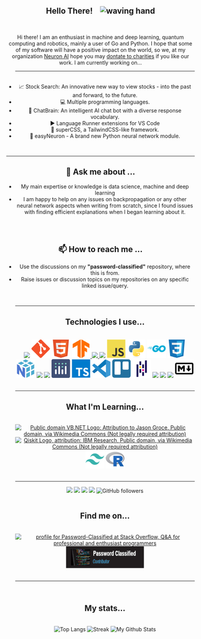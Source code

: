 <section align="center">
    <h1>Hello There! &nbsp&nbsp&nbsp<img src="https://media.giphy.com/media/hvRJCLFzcasrR4ia7z/giphy.gif" alt="waving hand" width="35"></h1>
    <br>
    <p>Hi there! I am an enthusiast in machine and deep learning, quantum computing and robotics, mainly a user of Go and Python. I hope that some of my software will have a positive impact on the world, so we, at my organization <a href="https://neuron-ai.github.io/">Neuron AI</a> hope you may <a href="https://neuron-ai.github.io/support/">dontate to charities</a> if you like our work. I am currently working on...
        <ul>
        <hr>
        <br>
            <li>📈 Stock Search: An innovative new way to view stocks - into the past and forward, to the future.</li>
            <li>💻 Multiple programming languages.</li>
            <li>🤖 ChatBrain: An intelligent AI chat bot with a diverse response vocabulary.</li>
            <li>▶️ Language Runner extensions for VS Code</li>
            <li>🎨 superCSS, a TailwindCSS-like framework.</li>
            <li>🧠 easyNeuron - A brand new Python neural network module.</li>
        </ul>
        <br>
    <hr>

## 💬 Ask me about ...

- My main expertise or knowledge is data science, machine and deep learning
- I am happy to help on any issues on backpropagation or any other neural network aspects when writing from scratch, since I found issues with finding efficient explanations when I began learning about it.

<br>
<br>

## 📫 How to reach me ...

- Use the discussions on my **"password-classified"** repository, where this is from.
- Raise issues or discussion topics on my repositories on any specific linked issue/query.
    </p>
    <br>
    <hr>
    <h2>Technologies I use...</h2>
    <br>
    <div>
    <a href="https://streamlit.io/"><img src="https://streamlit.io/images/brand/streamlit-mark-color.svg" width="50" /></a>
    <a href="https://git-scm.com/"><img src="https://raw.githubusercontent.com/devicons/devicon/master/icons/git/git-original.svg" width="50" /></a>
    <a href="https://www.w3schools.com/html/default.asp"><img src="https://raw.githubusercontent.com/devicons/devicon/master/icons/html5/html5-original.svg" width="50" /></a>
    <a href="https://www.tensorflow.org/"><img src="https://raw.githubusercontent.com/devicons/devicon/master/icons/tensorflow/tensorflow-original.svg" width="50" />
    <a href="https://www.scikit-learn.org/"><img src="https://raw.githubusercontent.com/scikit-learn/scikit-learn/main/doc/logos/scikit-learn-logo.png" width="70" />
    <a href="https://docs.manim.community/en/stable/"><img src="https://docs.manim.community/en/stable/_static/manim-logo-sidebar.svg" width="110" /></a>
    <a href="https://www.javascript.com/"><img src="https://raw.githubusercontent.com/devicons/devicon/master/icons/javascript/javascript-original.svg" width="50" /></a>
    <a href="https://python.org"><img src="https://raw.githubusercontent.com/devicons/devicon/master/icons/python/python-original.svg" width="50" /></a>
    <a href="https://golang.org/"><img src="https://raw.githubusercontent.com/devicons/devicon/master/icons/go/go-original-wordmark.svg" width="50" /></a>
    <a href="https://www.w3schools.com/css/default.asp"><img src="https://raw.githubusercontent.com/devicons/devicon/master/icons/css3/css3-original.svg" width="50" /></a>
    <a href="https://numpy.org/"><img src="https://raw.githubusercontent.com/devicons/devicon/master/icons/numpy/numpy-original.svg" width="50" /></a>
    <a href="https://numba.pydata.org"><img src="https://raw.githubusercontent.com/numba/numba/master/docs/_static/numba-blue-icon-rgb.svg" width="50" /></a>
    <a href="https://seaborn.pydata.org/"><img src="https://raw.githubusercontent.com/mwaskom/seaborn/master/doc/_static/logo-mark-darkbg.png" width="50" /></a>
    <a href="https://plotly.com/python/"><img src="./Images/plotly.svg" width="50" /></a>
    <a href="https://www.typescriptlang.org/"><img src="https://raw.githubusercontent.com/devicons/devicon/master/icons/typescript/typescript-original.svg" width="50" /></a>
    <a href="https://code.visualstudio.com/Download"><img src="https://raw.githubusercontent.com/devicons/devicon/master/icons/vscode/vscode-original.svg" width="50" /></a>
    <a href="https://trello.com"><img src="https://raw.githubusercontent.com/devicons/devicon/master/icons/trello/trello-plain.svg" width="50" /></a>
    <a href="https://pandas.pydata.org/"><img src="https://raw.githubusercontent.com/devicons/devicon/master/icons/pandas/pandas-original.svg" width="50" /></a>
    <a href="https://www.ursinaengine.org/"><img src="https://raw.githubusercontent.com/pokepetter/ursina/master/ursina/textures/ursina_wink_0000.png" width="50" /></a>
    <a href="https://github.com"><img src="https://raw.githubusercontent.com/gilbarbara/logos/master/logos/github-icon.svg" width="50" /></a>
    <a href="https://codacy.com"><img src="https://raw.githubusercontent.com/simple-icons/simple-icons/develop/icons/codacy.svg" width="50" /></a>
    <a href="https://guides.github.com/features/mastering-markdown/"><img src="https://raw.githubusercontent.com/devicons/devicon/master/icons/markdown/markdown-original.svg" width="50" /></a>
    </div>
    <br>
    <hr>
    <h2>What I'm Learning...</h2>
    <br>
    <div>
    <a href="https://visualstudio.microsoft.com/vs/features/net-development/"><img src="https://upload.wikimedia.org/wikipedia/commons/4/40/VB.NET_Logo.svg" alt="Public domain VB.NET Logo: Attribution to Jason Groce, Public domain, via Wikimedia Commons (Not legally required attribution)" width="50" /></a>
    <a href="https://www.research.ibm.com/"><img src="https://upload.wikimedia.org/wikipedia/commons/5/51/Qiskit-Logo.svg" alt="Qiskit Logo, attribution: IBM Research, Public domain, via Wikimedia Commons (Not legally required attribution)" width="50" /></a>
    <a href="https://tailwindcss.com/"><img src="https://raw.githubusercontent.com/devicons/devicon/master/icons/tailwindcss/tailwindcss-plain.svg" width="50" /></a>
    <a href="https://www.r-project.org/"><img src="https://raw.githubusercontent.com/devicons/devicon/master/icons/r/r-original.svg" width="50" /></a>
    </div>
    <br>
    <hr>
    <div>
    <img src="https://badges.pufler.dev/gists/sam-the-programmer/"/>
    <img src="https://badges.pufler.dev/years/sam-the-programmer/"/>
    <img src="https://badges.pufler.dev/repos/sam-the-programmer/"/>
    <img src="https://badges.pufler.dev/visits/sam-the-programmer/sam-the-programmer"/>
    <img alt="GitHub followers" src="https://img.shields.io/github/followers/sam-the-programmer?style=social">
    </div>
    <br>
    <h2>Find me on...</h2>
    <br>
    <div>
    <a href="https://stackoverflow.com/users/15515166/password-classified"><img src="https://stackoverflow.com/users/flair/15515166.png?theme=dark" width="208" height="58" alt="profile for Password-Classified at Stack Overflow, Q&amp;A for professional and enthusiast programmers" title="profile for Password-Classified at Stack Overflow, Q&amp;A for professional and enthusiast programmers"></a>
    <a href="https://www.kaggle.com/passwordclassified"><img src="./Images/kaggle.png" width="208" height="58"></a>
    </div>
    <br>
    <hr>
    <br>
    <h2>My stats...</h2>
    <br>
    <div>
    <img alt="Top Langs" src="https://github-readme-stats.vercel.app/api/top-langs/?username=sam-the-programmer&theme=light&langs_count=10&layout=compact&border=false"/>
    <img alt="Streak" src="https://github-readme-streak-stats.herokuapp.com?user=sam-the-programmer&theme=light&hide_border=false&date_format=M%20j%5B%2C%20Y%5D"/>
    <img alt="My Github Stats" src="https://github-readme-stats.vercel.app/api?username=sam-the-programmer&show_icons=true&locale=en&theme=light&border=false"/>
    </div>
</section>
